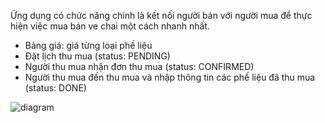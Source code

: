 Ứng dụng có chức năng chính là kết nối người bán với người mua để thực hiện việc mua bán ve chai một cách nhanh nhất.
+ Bảng giá: giá từng loại phế liệu
+ Đặt lịch thu mua (status: PENDING)
+ Người thu mua nhận đơn thu mua (status: CONFIRMED)
+ Người thu mua đến thu mua và nhập thông tin các phế liệu đã thu mua (status: DONE)

![diagram](https://user-images.githubusercontent.com/68772792/121282458-c14bfe80-c903-11eb-9c5e-e15228acba4e.png)
